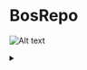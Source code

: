 # BosRepo

![Alt text](https://g.gravizo.com/source/custom_mark13?https%3A%2F%2Fraw.githubusercontent.com%2FBosMathias%2FBosRepo%2Fmaster%2Ftiming_diagram.PLANTUML)
<details>
<summary></summary>
</details>
